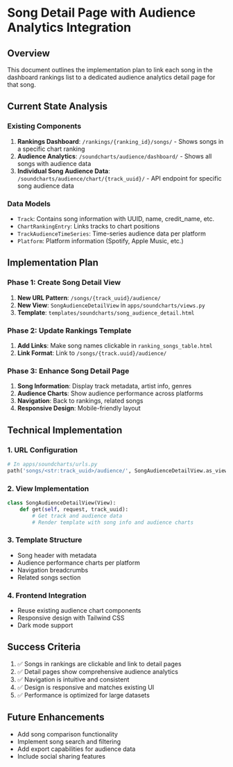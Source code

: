 # Song Detail Page with Audience Analytics Integration

## Overview
This document outlines the implementation plan to link each song in the dashboard rankings list to a dedicated audience analytics detail page for that song.

## Current State Analysis

### Existing Components
1. **Rankings Dashboard**: `/rankings/{ranking_id}/songs/` - Shows songs in a specific chart ranking
2. **Audience Analytics**: `/soundcharts/audience/dashboard/` - Shows all songs with audience data
3. **Individual Song Audience Data**: `/soundcharts/audience/chart/{track_uuid}/` - API endpoint for specific song audience data

### Data Models
- `Track`: Contains song information with UUID, name, credit_name, etc.
- `ChartRankingEntry`: Links tracks to chart positions
- `TrackAudienceTimeSeries`: Time-series audience data per platform
- `Platform`: Platform information (Spotify, Apple Music, etc.)

## Implementation Plan

### Phase 1: Create Song Detail View
1. **New URL Pattern**: `/songs/{track_uuid}/audience/`
2. **New View**: `SongAudienceDetailView` in `apps/soundcharts/views.py`
3. **Template**: `templates/soundcharts/song_audience_detail.html`

### Phase 2: Update Rankings Template
1. **Add Links**: Make song names clickable in `ranking_songs_table.html`
2. **Link Format**: Link to `/songs/{track.uuid}/audience/`

### Phase 3: Enhance Song Detail Page
1. **Song Information**: Display track metadata, artist info, genres
2. **Audience Charts**: Show audience performance across platforms
3. **Navigation**: Back to rankings, related songs
4. **Responsive Design**: Mobile-friendly layout

## Technical Implementation

### 1. URL Configuration
```python
# In apps/soundcharts/urls.py
path('songs/<str:track_uuid>/audience/', SongAudienceDetailView.as_view(), name='song_audience_detail'),
```

### 2. View Implementation
```python
class SongAudienceDetailView(View):
    def get(self, request, track_uuid):
        # Get track and audience data
        # Render template with song info and audience charts
```

### 3. Template Structure
- Song header with metadata
- Audience performance charts per platform
- Navigation breadcrumbs
- Related songs section

### 4. Frontend Integration
- Reuse existing audience chart components
- Responsive design with Tailwind CSS
- Dark mode support

## Success Criteria
1. ✅ Songs in rankings are clickable and link to detail pages
2. ✅ Detail pages show comprehensive audience analytics
3. ✅ Navigation is intuitive and consistent
4. ✅ Design is responsive and matches existing UI
5. ✅ Performance is optimized for large datasets

## Future Enhancements
- Add song comparison functionality
- Implement song search and filtering
- Add export capabilities for audience data
- Include social sharing features
